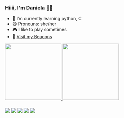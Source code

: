 ### Hiiii, I'm Daniela 👩‍💻

- 🌱 I’m currently learning python, C
- 😄 Pronouns: she/her
- 🎮 I like to play sometimes 
- 👾 <a href = "https://beacons.page/vserion/">Visit my Beacons </a>

 <div>
  <a href = "https://github.com/vserion">
  <img height = "180em" src = "https://github-readme-stats.vercel.app/api?username=vserion&show_icons=true&theme=tokyonight&include_all_commits=true&count_private=true"/>
  <img height = "180em" src = "https://github-readme-stats.vercel.app/api/top-langs/?username=vserion&layout=compact&langs_count=7&theme=tokyonight"/>
</div>
  
  ###
  <div>
    <a href = "https://instagram.com/_danielacoco" target = "_blank"><img src = "https://img.shields.io/badge/-Instagram-%23E4405F?style=for-the-badge&logo=instagram&logoColor=white" target = "_blank"></a>
    <a href = "mailto:daniela.matus@hotmail.com"><img src = "https://img.shields.io/badge/-Gmail-%23333?style=for-the-badge&logo=gmail&logoColor=white" target = "_blank"></a>
    <a href = "https://www.linkedin.com/in/daniela-matus-4974268a/" target = "_blank"><img src = "https://img.shields.io/badge/-LinkedIn-%230077B5?style=for-the-badge&logo=linkedin&logoColor=white" target = "_blank"></a>
    <a href = "https://medium.com/@vserion"><img src = "https://img.shields.io/badge/Medium-12100E?style=for-the-badge&logo=medium&logoColor=white" target = "_blank"></a>
    <a href = "https://t.me/vserion"><img src="https://img.shields.io/badge/Telegram-2CA5E0?style=for-the-badge&logo=telegram&logoColor=white" target = "_blank"></a>
  </div>

  
